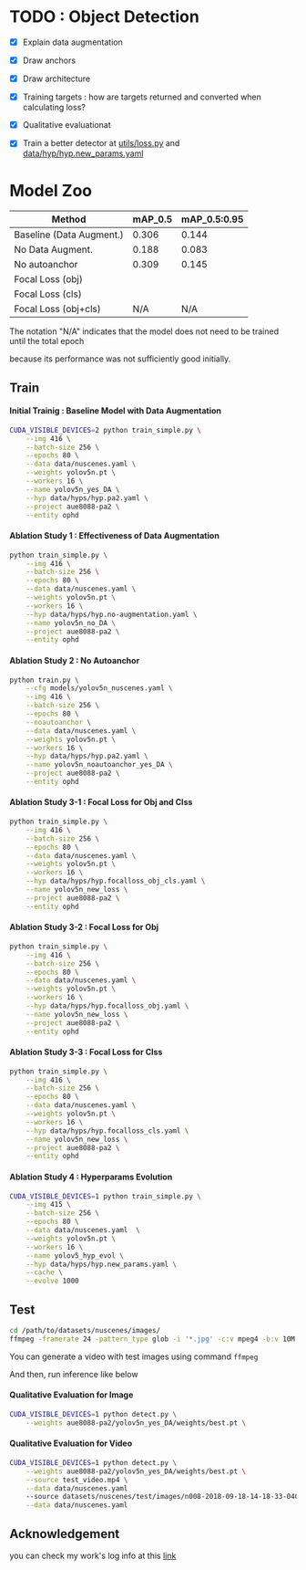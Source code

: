 # TODO : Object Detection

- [x] Explain data augmentation​
- [x] Draw anchors​ 
- [x] Draw architecture​ 
- [x] Training targets​ : how are targets returned and converted when calculating loss? 
- [x] Qualitative evaluation​ at []()
- [x] Train a better detector ​at [utils/loss.py]() and [data/hyp/hyp.new_params.yaml]()


# Model Zoo
|Method|mAP_0.5|mAP_0.5:0.95|
|------|---|---|
|Baseline (Data Augment.)|0.306|0.144|
|No Data Augment.|0.188|0.083|
|No autoanchor|0.309|0.145|
|Focal Loss (obj)|||
|Focal Loss (cls)|||
|Focal Loss (obj+cls)|N/A|N/A|

The notation "N/A" indicates that the model does not need to be trained until the total epoch

because its performance was not sufficiently good initially.

## Train
#### Initial Trainig : Baseline Model with Data Augmentation 

```bash
CUDA_VISIBLE_DEVICES=2 python train_simple.py \
    --img 416 \
    --batch-size 256 \
    --epochs 80 \
    --data data/nuscenes.yaml \
    --weights yolov5n.pt \
    --workers 16 \
    --name yolov5n_yes_DA \
    --hyp data/hyps/hyp.pa2.yaml \
    --project aue8088-pa2 \
    --entity ophd
```

#### Ablation Study 1 : Effectiveness of Data Augmentation
```bash
python train_simple.py \
    --img 416 \
    --batch-size 256 \
    --epochs 80 \
    --data data/nuscenes.yaml \
    --weights yolov5n.pt \
    --workers 16 \
    --hyp data/hyps/hyp.no-augmentation.yaml \
    --name yolov5n_no_DA \
    --project aue8088-pa2 \
    --entity ophd
```

#### Ablation Study 2 : No Autoanchor
```bash
python train.py \
    --cfg models/yolov5n_nuscenes.yaml \
    --img 416 \
    --batch-size 256 \
    --epochs 80 \
    --noautoanchor \
    --data data/nuscenes.yaml \
    --weights yolov5n.pt \
    --workers 16 \
    --hyp data/hyps/hyp.pa2.yaml \
    --name yolov5n_noautoanchor_yes_DA \
    --project aue8088-pa2 \
    --entity ophd

```
#### Ablation Study 3-1 : Focal Loss for Obj and Clss  
```bash
python train_simple.py \
    --img 416 \
    --batch-size 256 \
    --epochs 80 \
    --data data/nuscenes.yaml \
    --weights yolov5n.pt \
    --workers 16 \
    --hyp data/hyps/hyp.focalloss_obj_cls.yaml \
    --name yolov5n_new_loss \
    --project aue8088-pa2 \
    --entity ophd

```
#### Ablation Study 3-2 : Focal Loss for Obj 
```bash
python train_simple.py \
    --img 416 \
    --batch-size 256 \
    --epochs 80 \
    --data data/nuscenes.yaml \
    --weights yolov5n.pt \
    --workers 16 \
    --hyp data/hyps/hyp.focalloss_obj.yaml \
    --name yolov5n_new_loss \
    --project aue8088-pa2 \
    --entity ophd

```
#### Ablation Study 3-3 : Focal Loss for Clss  
```bash
python train_simple.py \
    --img 416 \
    --batch-size 256 \
    --epochs 80 \
    --data data/nuscenes.yaml \
    --weights yolov5n.pt \
    --workers 16 \
    --hyp data/hyps/hyp.focalloss_cls.yaml \
    --name yolov5n_new_loss \
    --project aue8088-pa2 \
    --entity ophd

```
#### Ablation Study 4 : Hyperparams Evolution
```bash
CUDA_VISIBLE_DEVICES=1 python train_simple.py \
    --img 415 \
    --batch-size 256 \
    --epochs 80 \
    --data data/nuscenes.yaml  \
    --weights yolov5n.pt \
    --workers 16 \
    --name yolov5_hyp_evol \
    --hyp data/hyps/hyp.new_params.yaml \
    --cache \
    --evolve 1000
```


## Test
```bash
cd /path/to/datasets/nuscenes/images/
ffmpeg -framerate 24 -pattern_type glob -i '*.jpg' -c:v mpeg4 -b:v 10M -pix_fmt yuv420p output.mp4
```
You can generate a video with test images using command `ffmpeg`

And then, run inference like below 

#### Qualitative Evaluation for Image
```bash
CUDA_VISIBLE_DEVICES=1 python detect.py \
    --weights aue8088-pa2/yolov5n_yes_DA/weights/best.pt \
```

#### Qualitative Evaluation for Video
```bash
CUDA_VISIBLE_DEVICES=1 python detect.py \
    --weights aue8088-pa2/yolov5n_yes_DA/weights/best.pt \
    --source test_video.mp4 \
    --data data/nuscenes.yaml
    --source datasets/nuscenes/test/images/n008-2018-09-18-14-18-33-0400__CAM_FRONT__1537295250162404.jpg \
    --data data/nuscenes.yaml
```

## Acknowledgement
you can check my work's log info at this [link](https://wandb.ai/ophd/aue8088-pa2?nw=nwuserophd) 
